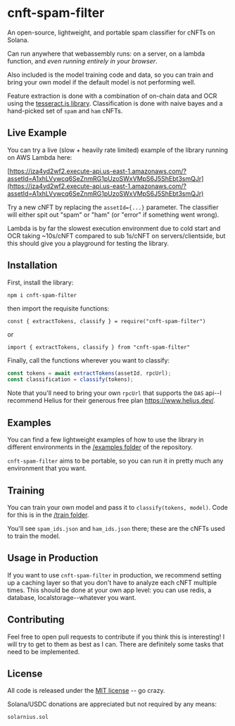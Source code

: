 # cnft-spam-filter

An open-source, lightweight, and portable spam classifier for cNFTs on Solana. 

Can run anywhere that webassembly runs: on a server, on a lambda function, and *even running entirely in your browser*.

Also included is the model training code and data, so you can train and bring your own model if the default model is not performing well.

Feature extraction is done with a combination of on-chain data and OCR using the [tesseract.js library](https://github.com/naptha/tesseract.js). Classification is done with naive bayes and a hand-picked set of `spam` and `ham` cNFTs.


## Live Example

You can try a live (slow + heavily rate limited) example of the library running on AWS Lambda here: 

[https://jza4yd2wf2.execute-api.us-east-1.amazonaws.com/?assetId=A1xhLVywcq6SeZnmRG1pUzoSWxVMpS6J5ShEbt3smQJr](https://jza4yd2wf2.execute-api.us-east-1.amazonaws.com/?assetId=A1xhLVywcq6SeZnmRG1pUzoSWxVMpS6J5ShEbt3smQJr)

Try a new cNFT by replacing the `assetId={...}` parameter. The classifier will either spit out "spam" or "ham" (or "error" if something went wrong).

Lambda is by far the slowest execution environment due to cold start and OCR taking ~10s/cNFT compared to sub 1s/cNFT on servers/clientside, but this should give you a playground for testing the library.

## Installation

First, install the library:

`npm i cnft-spam-filter`

then import the requisite functions:

`const { extractTokens, classify } = require("cnft-spam-filter")`

or 

`import { extractTokens, classify } from "cnft-spam-filter"`

Finally, call the functions wherever you want to classify:

```js
const tokens = await extractTokens(assetId, rpcUrl);
const classification = classify(tokens);
```

Note that you'll need to bring your own `rpcUrl` that supports the `DAS` api--I recommend Helius for their generous free plan https://www.helius.dev/.

## Examples

You can find a few lightweight examples of how to use the library in different environments in the [/examples folder](https://github.com/solarnius/cnft-spam-filter/tree/main/examples) of the repository.

`cnft-spam-filter` aims to be portable, so you can run it in pretty much any environment that you want.

## Training

You can train your own model and pass it to `classify(tokens, model)`. Code for this is in the [/train folder](https://github.com/solarnius/cnft-spam-filter/tree/main/train).

You'll see `spam_ids.json` and `ham_ids.json` there; these are the cNFTs used to train the model.

## Usage in Production

If you want to use `cnft-spam-filter` in production, we recommend setting up a caching layer so that you don't have to analyze each cNFT multiple times. This should be done at your own app level: you can use redis, a database, localstorage--whatever you want.

## Contributing

Feel free to open pull requests to contribute if you think this is interesting! I will try to get to them as best as I can. There are definitely some tasks that need to be implemented.

## License

All code is released under the [MIT license](https://opensource.org/license/mit/) -- go crazy.

Solana/USDC donations are appreciated but not required by any means: 

`solarnius.sol`